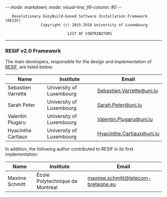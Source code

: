 -*- mode: markdown; mode: visual-line; fill-column: 80 -*-

       Revolutionary EasyBuild-based Software Installation Framework (RESIF)
                    Copyright (c) 2015-2018 University of Luxembourg

                                LIST OF CONTRIBUTORS

-----------------------------------------------------------------------------------
### RESIF v2.0 Framework

The main developers, responsible for the design and implementation of [RESIF](https://gitlab.uni.lu/ULHPC/resif), are listed below:

| Name               | Institute                       | Email                                |
|--------------------|---------------------------------|--------------------------------------|
| Sebastien Varrette | University of Luxembourg        | <Sebastien.Varrette@uni.lu>          |
| Sarah Peter        | University of Luxembourg        | <Sarah.Peter@uni.lu>                 |
| Valentin Plugaru   | University of Luxembourg        | <Valentin.Plugaru@uni.lu>            |
| Hyacinthe Cartiaux | University of Luxembourg        | <Hyacinthe.Cartiaux@uni.lu>          |

In addition, the following author contributed to RESIF in its first implementation:

| Name           | Institute                       | Email                                |
|----------------|---------------------------------|--------------------------------------|
| Maxime Schmitt | École Polytechnique de Montréal | <maxime.schmitt@telecom-bretagne.eu> |
